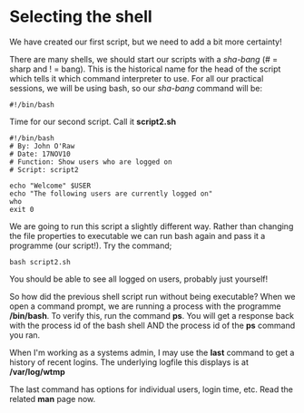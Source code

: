 # Selecting the shell

We have created our first script, but we need to add a bit more certainty!&#x20;

There are many shells, we should start our scripts with a _sha-bang_ (# = sharp and ! = bang). This is the historical name for the head of the script which tells it which command interpreter to use. For all our practical sessions, we will be using bash, so our _sha-bang_ command will be:

```
#!/bin/bash
```

Time for our second script. Call it **script2.sh**

```
#!/bin/bash
# By: John O'Raw
# Date: 17NOV10
# Function: Show users who are logged on
# Script: script2

echo "Welcome" $USER
echo "The following users are currently logged on"
who
exit 0

```

We are going to run this script a slightly different way. Rather than changing the file properties to executable we can run bash again and pass it a programme (our script!). Try the command;

```
bash script2.sh
```

You should be able to see all logged on users, probably just yourself!&#x20;

So how did the previous shell script run without being executable? When we open a command prompt, we are running a process with the programme **/bin/bash**. To verify this, run the command **ps**. You will get a response back with the process id of the bash shell AND the process id of the **ps** command you ran.

When I'm working as a systems admin, I may use the **last** command to get a history of recent logins. The underlying logfile this displays is at **/var/log/wtmp**

The last command has options for individual users, login time, etc. Read the related **man** page now.
